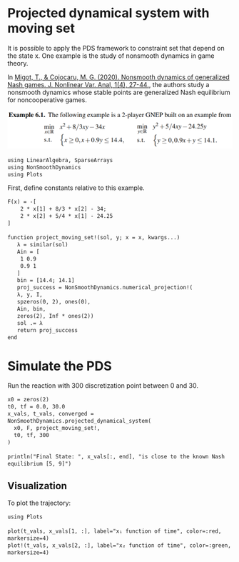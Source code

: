 # Projected dynamical system with moving set

It is possible to apply the PDS framework to constraint set that depend on the state x.
One example is the study of nonsmooth dynamics in game theory.

In [Migot, T., & Cojocaru, M. G. (2020). Nonsmooth dynamics of generalized Nash games. J. Nonlinear Var. Anal, 1(4), 27-44.](https://jnva.biemdas.com/issues/JNVA2020-1-4.pdf), the authors study a nonsmooth dynamics whose stable points are generalized Nash equilibrium for noncooperative games.

![](./assets/GNEP.png)

```@example ex1
using LinearAlgebra, SparseArrays
using NonSmoothDynamics
using Plots
```

First, define constants relative to this example.

```@example ex1
F(x) = -[
    2 * x[1] + 8/3 * x[2] - 34;
    2 * x[2] + 5/4 * x[1] - 24.25
]

function project_moving_set!(sol, y; x = x, kwargs...)
   λ = similar(sol)
   Ain = [
    1 0.9
    0.9 1
   ]
   bin = [14.4; 14.1]
   proj_success = NonSmoothDynamics.numerical_projection!(
   λ, y, I,
   spzeros(0, 2), ones(0),
   Ain, bin,
   zeros(2), Inf * ones(2))
   sol .= λ
   return proj_success
end
```

# Simulate the PDS

Run the reaction with 300 discretization point between 0 and 30.

```@example ex1
x0 = zeros(2)
t0, tf = 0.0, 30.0
x_vals, t_vals, converged = NonSmoothDynamics.projected_dynamical_system(
  x0, F, project_moving_set!,
  t0, tf, 300
)

println("Final State: ", x_vals[:, end], "is close to the known Nash equilibrium [5, 9]")
```

## Visualization

To plot the trajectory:

```@example ex1
using Plots

plot(t_vals, x_vals[1, :], label="x₁ function of time", color=:red, markersize=4)
plot!(t_vals, x_vals[2, :], label="x₂ function of time", color=:green, markersize=4)
```

